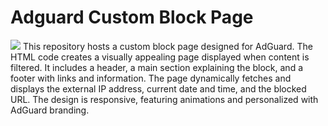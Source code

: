 # Adguard Custom Block Page
![](https://raw.githubusercontent.com/senhan07/adguard-custom-block-page/main/adguard%20home-preview.png)
This repository hosts a custom block page designed for AdGuard. The HTML code creates a visually appealing page displayed when content is filtered. It includes a header, a main section explaining the block, and a footer with links and information. The page dynamically fetches and displays the external IP address, current date and time, and the blocked URL. The design is responsive, featuring animations and personalized with AdGuard branding.